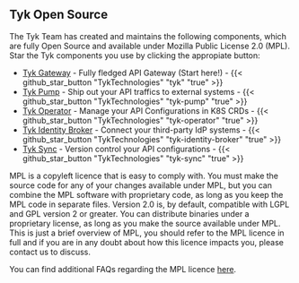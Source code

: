 ---
---

## Tyk Open Source 

The Tyk Team has created and maintains the following components, which are fully Open Source and available under Mozilla Public License 2.0 (MPL). Star the Tyk components you use by clicking the appropiate button:

* [Tyk Gateway](/docs/getting-started/tyk-components/gateway/) - Fully fledged API Gateway (Start here!) - {{< github_star_button "TykTechnologies" "tyk" "true" >}}
* [Tyk Pump](/docs/getting-started/tyk-components/pump/) - Ship out your API traffics to external systems - {{< github_star_button "TykTechnologies" "tyk-pump" "true" >}}
* [Tyk Operator](https://github.com/TykTechnologies/tyk-operator) - Manage your API Configurations in K8S CRDs - {{< github_star_button "TykTechnologies" "tyk-operator" "true" >}}
* [Tyk Identity Broker](/docs/getting-started/tyk-components/new-tyk-identity-broker/) - Connect your third-party IdP systems - {{< github_star_button "TykTechnologies" "tyk-identity-broker" "true" >}}
* [Tyk Sync](/docs/advanced-configuration/manage-multiple-environments/tyk-sync/) - Version control your API configurations - {{< github_star_button "TykTechnologies" "tyk-sync" "true" >}}

MPL is a copyleft licence that is easy to comply with. You must make the source code for any of your changes available under MPL, but you can combine the MPL software with proprietary code, as long as you keep the MPL code in separate files. Version 2.0 is, by default, compatible with LGPL and GPL version 2 or greater. You can distribute binaries under a proprietary license, as long as you make the source available under MPL. This is just a brief overview of MPL, you should refer to the MPL licence in full and if you are in any doubt about how this licence impacts you, please contact us to discuss.

You can find additional FAQs regarding the MPL licence [here](https://www.mozilla.org/en-US/MPL/2.0/FAQ/).
